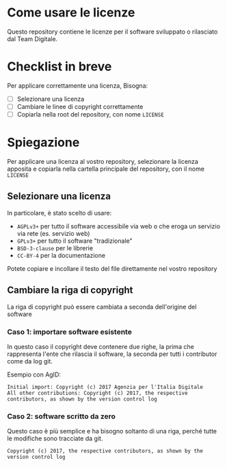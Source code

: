 # Come usare le licenze

Questo repository contiene le licenze per il software sviluppato o rilasciato dal Team Digitale.

# Checklist in breve

Per applicare correttamente una licenza, Bisogna:

- [ ] Selezionare una licenza
- [ ] Cambiare le linee di copyright correttamente
- [ ] Copiarla nella root del repository, con nome `LICENSE`

# Spiegazione

Per applicare una licenza al vostro repository, selezionare la licenza apposita e copiarla nella cartella principale del repository, con il nome `LICENSE`

## Selezionare una licenza

In particolare, è stato scelto di usare:
- `AGPLv3+` per tutto il software accessibile via web o che eroga un servizio via rete (es. servizio web)
- `GPLv3+` per tutto il software "tradizionale"
- `BSD-3-clause` per le librerie
- `CC-BY-4` per la documentazione

Potete copiare e incollare il testo del file direttamente nel vostro repository

## Cambiare la riga di copyright

La riga di copyright può essere cambiata a seconda dell'origine del software

### Caso 1: importare software esistente
In questo caso il copyright deve contenere due righe, la prima che rappresenta l'ente che rilascia il software, la seconda per tutti i contributor come da log git.

Esempio con AgID:
```
Initial import: Copyright (c) 2017 Agenzia per l'Italia Digitale
All other contributions: Copyright (c) 2017, the respective contributors, as shown by the version control log
```

### Caso 2: software scritto da zero
Questo caso è più semplice e ha bisogno soltanto di una riga, perché tutte le modifiche sono tracciate da git.
```
Copyright (c) 2017, the respective contributors, as shown by the version control log
```
